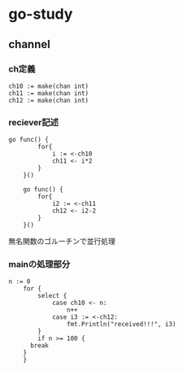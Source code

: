 # go-study

## channel 
### ch定義
```
ch10 := make(chan int)
ch11 := make(chan int)
ch12 := make(chan int)
```

### reciever記述
```
go func() {
		for{
			i := <-ch10
			ch11 <- i*2
		}
	}()

	go func() {
		for{
			i2 := <-ch11
			ch12 <- i2-2
		}
	}()
```
無名関数のゴルーチンで並行処理

### mainの処理部分
```
n := 0
	for {
		select {
			case ch10 <- n:
				n++
			case i3 := <-ch12:
				fmt.Println("received!!!", i3)
		}
		if n >= 100 {
      break
    }
	}
```
